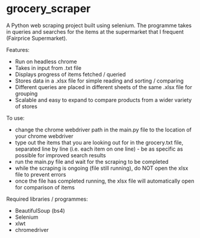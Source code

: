 # grocery_scraper

A Python web scraping project built using selenium. The programme takes in queries and searches for the items at the supermarket that I frequent (Fairprice Supermarket). 

Features:
- Run on headless chrome
- Takes in input from .txt file
- Displays progress of items fetched / queried
- Stores data in a .xlsx file for simple reading and sorting / comparing
- Different queries are placed in different sheets of the same .xlsx file for grouping
- Scalable and easy to expand to compare products from a wider variety of stores

To use:
- change the chrome webdriver path in the main.py file to the location of your chrome webdriver
- type out the items that you are looking out for in the grocery.txt file, separated line by line (i.e. each item on one line) - be as specific as possible for improved search results
- run the main.py file and wait for the scraping to be completed
- while the scraping is ongoing (file still running), do NOT open the xlsx file to prevent errors
- once the file has completed running, the xlsx file will automatically open for comparison of items





Required libraries / programmes:
- BeautifulSoup (bs4)
- Selenium
- xlwt
- chromedriver
